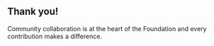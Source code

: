 <div class="bg-green-500 p-6 rounded-lg flex  mb-8">
  <div>
    <h2 class="text-white mt-0 mb-2">Thank you!</h2>
    <p class="text-white leading-snug pr-4">Community collaboration is at the heart of the Foundation and every contribution makes a difference.</p> 
  </div>
</div>